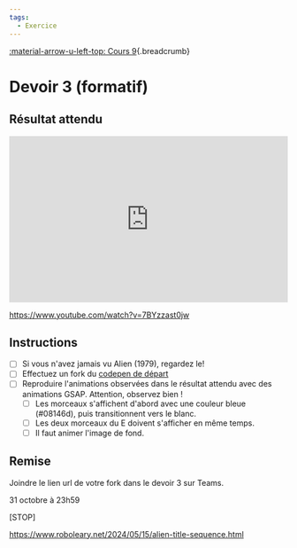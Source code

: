 ```yaml
---
tags:
  - Exercice
---
```


[:material-arrow-u-left-top: Cours 9](../cours09.md){.breadcrumb}

# Devoir 3 (formatif)

## Résultat attendu

<iframe height="300" style="width: 100%;" scrolling="no" title="Alien (CSS) title animation" src="https://codepen.io/tim-momo/embed/PoMOxmb?default-tab=result&theme-id=50173" frameborder="no" loading="lazy" allowtransparency="true" allowfullscreen="true">
  See the Pen <a href="https://codepen.io/tim-momo/pen/PoMOxmb">
  Alien (CSS) title animation</a> by TIM Montmorency (<a href="https://codepen.io/tim-momo">@tim-momo</a>)
  on <a href="https://codepen.io">CodePen</a>.
</iframe>

<https://www.youtube.com/watch?v=7BYzzast0jw>

## Instructions

- [ ] Si vous n'avez jamais vu Alien (1979), regardez le!
- [ ] Effectuez un fork du [codepen de départ](https://codepen.io/tim-momo/pen/qBeVyJd/d89b2efcd3df34cf7c921b45e40bc0e0)
- [ ] Reproduire l'animations observées dans le résultat attendu avec des animations GSAP. Attention, observez bien !
  - [ ] Les morceaux s'affichent d'abord avec une couleur bleue (#08146d), puis transitionnent vers le blanc.
  - [ ] Les deux morceaux du E doivent s'afficher en même temps.
  - [ ] Il faut animer l'image de fond.

## Remise

Joindre le lien url de votre fork dans le devoir 3 sur Teams.

31 octobre à 23h59

[STOP]

https://www.roboleary.net/2024/05/15/alien-title-sequence.html
